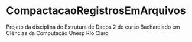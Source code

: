 # CompactacaoRegistrosEmArquivos
Projeto da disciplina de Estrutura de Dados 2 do curso Bacharelado em CIências da Computação Unesp RIo Claro
